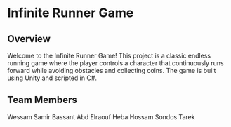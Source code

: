 # Infinite Runner Game
## Overview
Welcome to the Infinite Runner Game! This project is a classic endless running game where the player controls a character that continuously runs forward while avoiding obstacles and collecting coins. The game is built using Unity and scripted in C#. 
## Team Members
Wessam Samir
Bassant Abd Elraouf
Heba Hossam
Sondos Tarek
